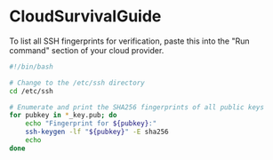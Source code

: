 # CloudSurvivalGuide
To list all SSH fingerprints for verification, paste this into the "Run command" section of your cloud provider.
```sh
#!/bin/bash

# Change to the /etc/ssh directory
cd /etc/ssh

# Enumerate and print the SHA256 fingerprints of all public keys
for pubkey in *_key.pub; do
    echo "Fingerprint for ${pubkey}:"
    ssh-keygen -lf "${pubkey}" -E sha256
    echo
done
```
